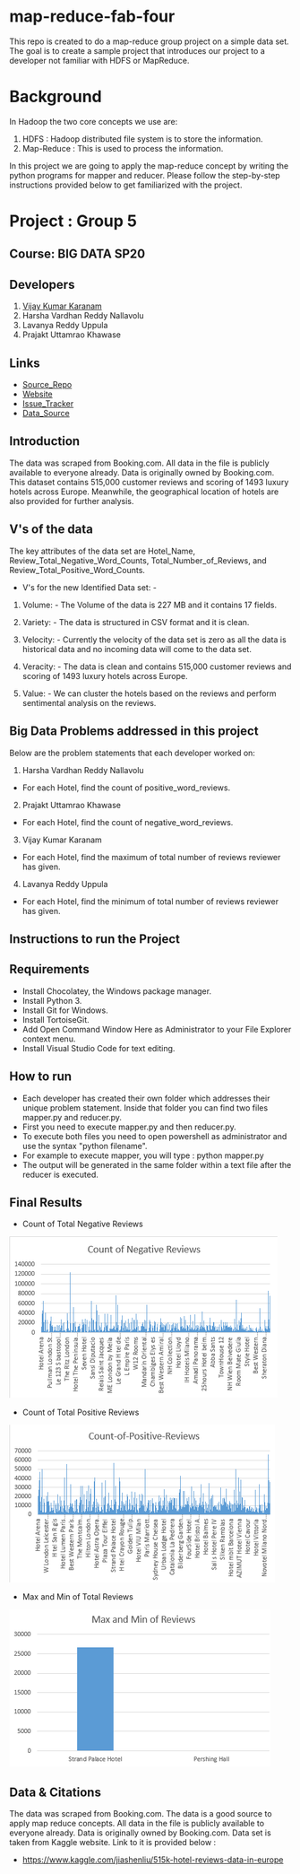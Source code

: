 # map-reduce-fab-four
This repo is created to do a map-reduce group project on a simple data set. The goal is to create a  sample project that introduces our project to a developer not familiar with HDFS or MapReduce.

# Background
In Hadoop the two core concepts we use are: 
1. HDFS : Hadoop distributed file system is to store the information.
2. Map-Reduce : This is used to process the information.

In this project we are going to apply the map-reduce concept by writing the python programs for mapper and reducer. Please follow the step-by-step instructions provided below to get familiarized with the project.

# Project : Group 5
## Course: BIG DATA SP20
## Developers
1. [Vijay Kumar Karanam](https://github.com/KaranamVijayKumar/)
2. Harsha Vardhan Reddy Nallavolu
3. Lavanya Reddy Uppula
4. Prajakt Uttamrao Khawase

## Links
- [Source_Repo](https://github.com/KaranamVijayKumar/map-reduce-fab-four)
- [Website](https://karanamvijaykumar.github.io/map-reduce-fab-four/)
- [Issue_Tracker](https://github.com/KaranamVijayKumar/map-reduce-fab-four/issues)
- [Data_Source](https://www.kaggle.com/jiashenliu/515k-hotel-reviews-data-in-europe)

## Introduction
The data was scraped from Booking.com. All data in the file is publicly available to everyone already. Data is originally owned by Booking.com. This dataset contains 515,000 customer reviews and scoring of 1493 luxury hotels across Europe. Meanwhile, the geographical location of hotels are also provided for further analysis.

## V's of the data

The key attributes of the data set are Hotel_Name, Review_Total_Negative_Word_Counts, Total_Number_of_Reviews, and Review_Total_Positive_Word_Counts.

- V's for the new Identified Data set: -

1. Volume: - The Volume of the data is 227 MB and it contains 17 fields.

2. Variety: - The data is structured in CSV format and it is clean.

3. Velocity: - Currently the velocity of the data set is zero as all the data is historical data and no incoming data will come to the data set.

4. Veracity: - The data is clean and contains 515,000 customer reviews and scoring of 1493 luxury hotels across Europe.

5. Value: - We can cluster the hotels based on the reviews and perform sentimental analysis on the reviews.

## Big Data Problems addressed in this project

Below are the problem statements that each developer worked on: 

1. Harsha Vardhan Reddy Nallavolu
 - For each Hotel, find the count of positive_word_reviews.
2. Prajakt Uttamrao Khawase
 - For each Hotel, find the count of negative_word_reviews.
3. Vijay Kumar Karanam 
 - For each Hotel, find the maximum of total number of reviews reviewer has given.
4. Lavanya Reddy Uppula
 - For each Hotel, find the minimum of total number of reviews reviewer has given.

## Instructions to run the Project
## Requirements
- Install Chocolatey, the Windows package manager.
- Install Python 3.
- Install Git for Windows.
- Install TortoiseGit.
- Add Open Command Window Here as Administrator to your File Explorer context menu.
- Install Visual Studio Code for text editing.

## How to run

- Each developer has created their own folder which addresses their unique problem statement. Inside that folder you can find two files mapper.py and reducer.py.
- First you need to execute mapper.py and then reducer.py.
- To execute both files you need to open powershell as administrator and use the syntax "python filename".
- For example to execute mapper, you will type : python mapper.py
- The output will be generated in the same folder within a text file after the reducer is executed.

## Final Results

- Count of Total Negative Reviews

![count-of-negative-reviews](./images-results/Count-of-Negative-reviews.PNG)

- Count of Total Positive Reviews

![count-of-positive-reviews](./images-results/Count-of-Positive-reviews.PNG)

- Max and Min of Total Reviews

![Max-Min-of-Total-Reviews](./images-results/Max-Min-Reviews.PNG)

## Data & Citations

The data was scraped from Booking.com. The data is a good source to apply map reduce concepts. All data in the file is publicly available to everyone already. Data is originally owned by Booking.com. Data set is taken from Kaggle website. Link to it is provided below :

- <https://www.kaggle.com/jiashenliu/515k-hotel-reviews-data-in-europe>


 